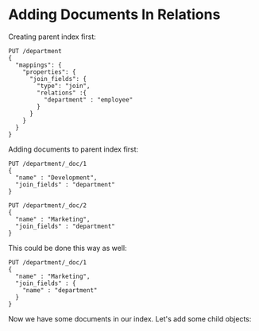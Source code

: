 # Adding Documents In Relations

Creating parent index first:
```
PUT /department
{
  "mappings": {
    "properties": {
      "join_fields": {
        "type": "join",
        "relations" :{
          "department" : "employee"
        }
      }
    }
  }
}
```
Adding documents to parent index first:
```
PUT /department/_doc/1
{
  "name" : "Development",
  "join_fields" : "department"
}

PUT /department/_doc/2
{
  "name" : "Marketing",
  "join_fields" : "department"
}
```
This could be done this way as well:
```
PUT /department/_doc/1
{
  "name" : "Marketing",
  "join_fields" : {
    "name" : "department"
  }
}
```
Now we have some documents in our index. Let's add some child objects: